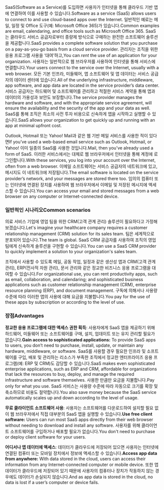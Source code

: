 <span data-ttu-id="b9e18-101">SaaS(Software as a Service)를 도입하면 사용자가 인터넷을 통해 클라우드 기반 앱에 연결하여 이를 사용할 수 있습니다.</span><span class="sxs-lookup"><span data-stu-id="b9e18-101">Software as a service (SaaS) allows users to connect to and use cloud-based apps over the Internet.</span></span> <span data-ttu-id="b9e18-102">일반적인 예로는 메일, 일정 및 Office 도구(예: Microsoft Office 365)가 있습니다.</span><span class="sxs-lookup"><span data-stu-id="b9e18-102">Common examples are email, calendaring, and office tools such as Microsoft Office 365.</span></span> <span data-ttu-id="b9e18-103">SaaS는 클라우드 서비스 공급자로부터 종량제 방식으로 구매하는 완전한 소프트웨어 솔루션을 제공합니다.</span><span class="sxs-lookup"><span data-stu-id="b9e18-103">SaaS provides a complete software solution that you purchase on a pay-as-you-go basis from a cloud service provider.</span></span> <span data-ttu-id="b9e18-104">관리자는 조직을 위한 응용 프로그램 사용을 ‘대여’하고,</span><span class="sxs-lookup"><span data-stu-id="b9e18-104">You can *rent* the use of an application for your organization.</span></span> <span data-ttu-id="b9e18-105">사용자는 일반적으로 웹 브라우저를 사용하여 인터넷을 통해 서비스에 연결합니다.</span><span class="sxs-lookup"><span data-stu-id="b9e18-105">Your users connect to the service over the Internet, usually with a web browser.</span></span> <span data-ttu-id="b9e18-106">모든 기본 인프라, 미들웨어, 앱 소프트웨어 및 앱 데이터는 서비스 공급자의 데이터 센터에 있습니다.</span><span class="sxs-lookup"><span data-stu-id="b9e18-106">All of the underlying infrastructure, middleware, app software, and app data are located in the service provider’s data center.</span></span> <span data-ttu-id="b9e18-107">서비스 공급자는 하드웨어 및 소프트웨어를 관리하고 적절한 서비스 계약을 통해 앱과 데이터의 가용성과 보안도 보장합니다.</span><span class="sxs-lookup"><span data-stu-id="b9e18-107">The service provider manages the hardware and software, and with the appropriate service agreement, will ensure the availability and the security of the app and your data as well.</span></span> <span data-ttu-id="b9e18-108">SaaS를 통해 조직은 최소의 사전 투자 비용으로 신속하게 앱을 시작하고 실행할 수 있습니다.</span><span class="sxs-lookup"><span data-stu-id="b9e18-108">SaaS allows your organization to get quickly up and running with an app at minimal upfront cost.</span></span>

<span data-ttu-id="b9e18-109">Outlook, Hotmail 또는 Yahoo! Mail과 같은 웹 기반 메일 서비스를 사용한 적이 있다면</span><span class="sxs-lookup"><span data-stu-id="b9e18-109">If you’ve used a web-based email service such as Outlook, Hotmail, or Yahoo!</span></span> <span data-ttu-id="b9e18-110">이미 일종의 SaaS를 사용한 것입니다.</span><span class="sxs-lookup"><span data-stu-id="b9e18-110">Mail, then you’ve already used a form of SaaS.</span></span> <span data-ttu-id="b9e18-111">이러한 서비스에서는 대체로 웹 브라우저에서 인터넷을 통해 계정에 로그인합니다.</span><span class="sxs-lookup"><span data-stu-id="b9e18-111">With these services, you log into your account over the Internet, often from a web browser.</span></span> <span data-ttu-id="b9e18-112">이메일 소프트웨어는 서비스 공급자의 네트워크에 있고, 메시지도 이 네트워크에 저장됩니다.</span><span class="sxs-lookup"><span data-stu-id="b9e18-112">The email software is located on the service provider’s network, and your messages are stored there too.</span></span> <span data-ttu-id="b9e18-113">임의의 컴퓨터 또는 인터넷에 연결된 장치를 사용하여 웹 브라우저에서 이메일 및 저장된 메시지에 액세스할 수 있습니다.</span><span class="sxs-lookup"><span data-stu-id="b9e18-113">You can access your email and stored messages from a web browser on any computer or Internet-connected device.</span></span>

### <a name="common-scenarios"></a><span data-ttu-id="b9e18-114">일반적인 시나리오</span><span class="sxs-lookup"><span data-stu-id="b9e18-114">Common scenarios</span></span>

<span data-ttu-id="b9e18-115">의료 서비스 기업에 영업 팀을 위한 CRM(고객 관계 관리) 솔루션이 필요하다고 가정해 보겠습니다.</span><span class="sxs-lookup"><span data-stu-id="b9e18-115">Let's imagine your healthcare company requires a customer relationship management (CRM) solution for its sales team.</span></span> <span data-ttu-id="b9e18-116">팀은 세계적으로 분포되어 있습니다.</span><span class="sxs-lookup"><span data-stu-id="b9e18-116">The team is global.</span></span> <span data-ttu-id="b9e18-117">SaaS CRM 공급자를 사용하여 조직의 영업 팀에게 신속하게 솔루션을 구현할 수 있습니다.</span><span class="sxs-lookup"><span data-stu-id="b9e18-117">You can use a SaaS CRM provider to quickly implement a solution to your organization's sales team.</span></span>

<span data-ttu-id="b9e18-118">조직에서 사용할 수 있도록 메일, 공동 작업, 일정과 같은 생산성 앱과 CRM(고객 관계 관리), ERP(전사적 자원 관리), 문서 관리와 같은 정교한 비즈니스 응용 프로그램을 대여할 수 있습니다.</span><span class="sxs-lookup"><span data-stu-id="b9e18-118">For organizational use, you can rent productivity apps, such as email, collaboration, and calendaring; and sophisticated business applications such as customer relationship management (CRM), enterprise resource planning (ERP), and document management.</span></span> <span data-ttu-id="b9e18-119">구독에 의해서나 사용량 수준에 따라 이러한 앱의 사용에 대해 요금을 지불합니다.</span><span class="sxs-lookup"><span data-stu-id="b9e18-119">You pay for the use of these apps by subscription or according to the level of use.</span></span>

### <a name="advantages"></a><span data-ttu-id="b9e18-120">장점</span><span class="sxs-lookup"><span data-stu-id="b9e18-120">Advantages</span></span>

<span data-ttu-id="b9e18-121">**정교한 응용 프로그램에 대한 액세스 권한 획득**: 사용자에게 SaaS 앱을 제공하기 위해 하드웨어, 미들웨어 또는 소프트웨어를 구매, 설치, 업데이트 또는 유지 관리할 필요가 없습니다.</span><span class="sxs-lookup"><span data-stu-id="b9e18-121">**Gain access to sophisticated applications:** To provide SaaS apps to users, you don’t need to purchase, install, update, or maintain any hardware, middleware, or software.</span></span> <span data-ttu-id="b9e18-122">SaaS를 사용할 경우 필요한 인프라 및 소프트웨어를 구입, 배포 및 관리하는 리소스가 부족한 조직에서 정교한 엔터프라이즈 응용 프로그램(예: ERP 및 CRM)도 감당할 수 있습니다.</span><span class="sxs-lookup"><span data-stu-id="b9e18-122">SaaS makes even sophisticated enterprise applications, such as ERP and CRM, affordable for organizations that lack the resources to buy, deploy, and manage the required infrastructure and software themselves.</span></span>
<span data-ttu-id="b9e18-123">사용한 만큼만 요금을 지불합니다.</span><span class="sxs-lookup"><span data-stu-id="b9e18-123">Pay only for what you use.</span></span> <span data-ttu-id="b9e18-124">SaaS 서비스는 사용량 수준에 따라 자동으로 크기를 확장 및 축소하므로 비용도 절약합니다.</span><span class="sxs-lookup"><span data-stu-id="b9e18-124">You also save money because the SaaS service automatically scales up and down according to the level of usage.</span></span>

<span data-ttu-id="b9e18-125">**무료 클라이언트 소프트웨어 사용**: 사용자는 소프트웨어를 다운로드하여 설치할 필요 없이 웹 브라우저에서 직접 대부분의 SaaS 앱을 실행할 수 있습니다.</span><span class="sxs-lookup"><span data-stu-id="b9e18-125">**Use free client software:** Users can run most SaaS apps directly from their web browser without needing to download and install any software.</span></span> <span data-ttu-id="b9e18-126">사용자를 위해 클라이언트 소프트웨어를 구입하거나 배포할 필요가 없습니다.</span><span class="sxs-lookup"><span data-stu-id="b9e18-126">You don't need to purchase or deploy client software for your users.</span></span>

<span data-ttu-id="b9e18-127">**어디서나 앱 데이터에 액세스**: 데이터가 클라우드에 저장되어 있으면 사용자는 인터넷에 연결된 컴퓨터 또는 모바일 장치에서 정보에 액세스할 수 있습니다.</span><span class="sxs-lookup"><span data-stu-id="b9e18-127">**Access app data from anywhere:** With data stored in the cloud, users can access their information from any Internet-connected computer or mobile device.</span></span> <span data-ttu-id="b9e18-128">또한 앱 데이터가 클라우드에 저장되어 있기 때문에 사용자의 컴퓨터나 장치가 작동하지 않는 경우에도 데이터가 손실되지 않습니다.</span><span class="sxs-lookup"><span data-stu-id="b9e18-128">And as app data is stored in the cloud, no data is lost if a user’s computer or device fails.</span></span>
